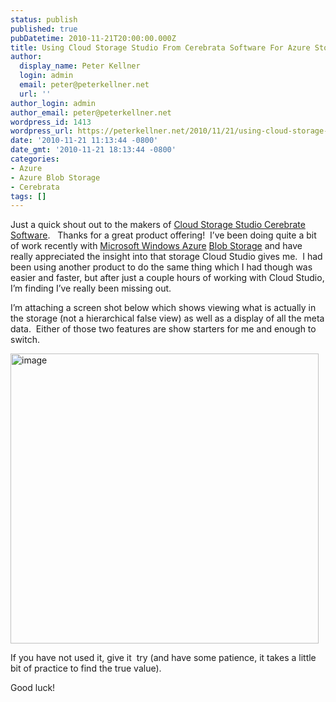 ```yaml
---
status: publish
published: true
pubDatetime: 2010-11-21T20:00:00.000Z
title: Using Cloud Storage Studio From Cerebrata Software For Azure Storage Viewing
author:
  display_name: Peter Kellner
  login: admin
  email: peter@peterkellner.net
  url: ''
author_login: admin
author_email: peter@peterkellner.net
wordpress_id: 1413
wordpress_url: https://peterkellner.net/2010/11/21/using-cloud-storage-studio-from-cerebrata-software-for-azure-storage-viewing/
date: '2010-11-21 11:13:44 -0800'
date_gmt: '2010-11-21 18:13:44 -0800'
categories:
- Azure
- Azure Blob Storage
- Cerebrata
tags: []
---
```

<p>Just a quick shout out to the makers of <a href="http://www.cerebrata.com/?r=CSSV2010.11.09.00">Cloud Storage Studio Cerebrate Software</a>.&#160;&#160; Thanks for a great product offering!&#160; I’ve been doing quite a bit of work recently with <a href="http://www.microsoft.com/windowsazure/windowsazure/">Microsoft Windows Azure</a> <a href="http://msdn.microsoft.com/en-us/library/dd135733.aspx">Blob Storage</a> and have really appreciated the insight into that storage Cloud Studio gives me.&#160; I had been using another product to do the same thing which I had though was easier and faster, but after just a couple hours of working with Cloud Studio, I’m finding I’ve really been missing out.&#160; </p>
<p>I’m attaching a screen shot below which shows viewing what is actually in the storage (not a hierarchical false view) as well as a display of all the meta data.&#160; Either of those two features are show starters for me and enough to switch.</p>
<p><a href="/FilesForWebDownload/Using-Cloud-Storage-Studio-From-Cerebrat_8E98/image.png"><img style="background-image: none; border-bottom: 0px; border-left: 0px; padding-left: 0px; padding-right: 0px; display: inline; border-top: 0px; border-right: 0px; padding-top: 0px" title="image" border="0" alt="image" src="/FilesForWebDownload/Using-Cloud-Storage-Studio-From-Cerebrat_8E98/image_thumb.png" width="493" height="464" /></a></p>
<p>If you have not used it, give it&#160; try (and have some patience, it takes a little bit of practice to find the true value).</p>
<p>Good luck!</p>
